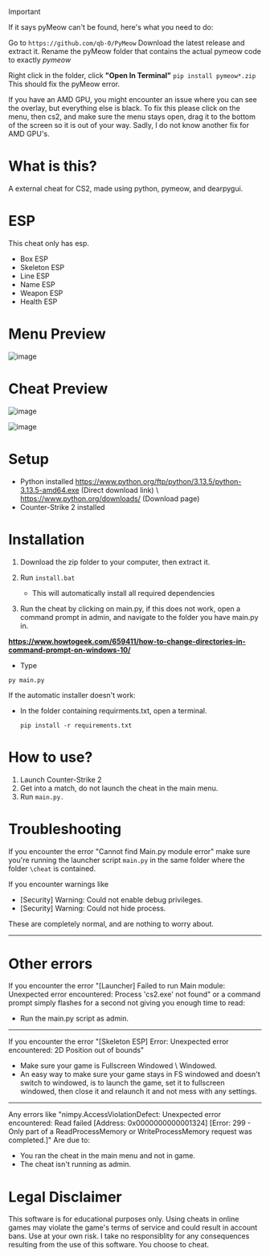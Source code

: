 >[!IMPORTANT]
If it says pyMeow can't be found, here's what you need to do:

Go to `https://github.com/qb-0/PyMeow` 
Download the latest release and extract it. Rename the pyMeow folder that contains the actual pymeow code to exactly *pymeow*

Right click in the folder, click **"Open In Terminal"** 
`pip install pymeow*.zip`
This should fix the pyMeow error.

If you have an AMD GPU, you might encounter an issue where you can see the overlay, but everything else is black. To fix this please click on the menu, then cs2, and make sure the menu stays open, drag it to the bottom of the screen so it is out of your way. Sadly, I do not know another fix for AMD GPU's.




# What is this?
A external cheat for CS2, made using python, pymeow, and dearpygui.


# ESP
This cheat only has esp.
- Box ESP
- Skeleton ESP
- Line ESP
- Name ESP
- Weapon ESP
- Health ESP

# Menu Preview
![image](https://github.com/user-attachments/assets/62b7689c-7ba1-4335-b8e9-ae6732ccf4df)


# Cheat Preview

![image](https://github.com/user-attachments/assets/c2050099-2ca5-4200-b675-abc46a5d41a6)

![image](https://github.com/user-attachments/assets/88f15664-e4c9-4adf-83e8-69b7b199229b)


# Setup
- Python installed https://www.python.org/ftp/python/3.13.5/python-3.13.5-amd64.exe (Direct download link) \ https://www.python.org/downloads/ (Download page)
- Counter-Strike 2 installed


# Installation

1. Download the zip folder to your computer, then extract it.

2. Run `install.bat`
   - This will automatically install all required dependencies

3. Run the cheat by clicking on main.py, if this does not work, open a command prompt in admin, and navigate to the folder you have main.py in.

 **https://www.howtogeek.com/659411/how-to-change-directories-in-command-prompt-on-windows-10/**


- Type 

` py main.py `


If the automatic installer doesn't work:
- In the folder containing requirments.txt, open a terminal.

   `pip install -r requirements.txt`

# How to use?

1. Launch Counter-Strike 2
2. Get into a match, do not launch the cheat in the main menu.
3. Run `main.py.`


# Troubleshooting
If you encounter the error "Cannot find Main.py module error" make sure you're running the launcher script `main.py` in the same folder where the folder `\cheat` is contained.

If you encounter warnings like
- [Security] Warning: Could not enable debug privileges.
- [Security] Warning: Could not hide process.

These are completely normal, and are nothing to worry about.


--- 
# Other errors
If you encounter the error "[Launcher] Failed to run Main module: Unexpected error encountered: Process 'cs2.exe' not found" or a command prompt simply flashes for a second not giving you enough time to read:
- Run the main.py script as admin.

---

If you encounter the error "[Skeleton ESP] Error: Unexpected error encountered: 2D Position out of bounds" 
- Make sure your game is Fullscreen Windowed \ Windowed.
- An easy way to make sure your game stays in FS windowed and doesn't switch to windowed, is to launch the game, set it to fullscreen windowed, then close it and relaunch it and not mess with any settings.

---

Any errors like "nimpy.AccessViolationDefect: Unexpected error encountered: Read failed [Address: 0x0000000000001324] [Error: 299 - Only part of a ReadProcessMemory or WriteProcessMemory request was completed.]"
Are due to:
- You ran the cheat in the main menu and not in game.
- The cheat isn't running as admin.



# Legal Disclaimer
This software is for educational purposes only. Using cheats in online games may violate the game's terms of service and could result in account bans. Use at your own risk. I take no responsiblity for any consequences resulting from the use of this software. You choose to cheat.

